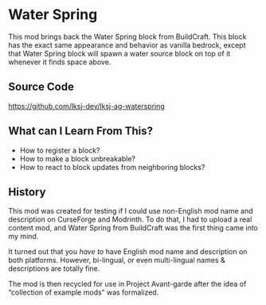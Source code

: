 # Water Spring

This mod brings back the Water Spring block from BuildCraft. 
This block has the exact same appearance and behavior as vanilla bedrock, except that Water Spring block will 
spawn a water source block on top of it whenever it finds space above.

## Source Code

https://github.com/lksj-dev/lksj-ag-waterspring

## What can I Learn From This?

- How to register a block?
- How to make a block unbreakable?
- How to react to block updates from neighboring blocks?

## History

This mod was created for testing if I could use non-English mod name and description on CurseForge and Modrinth. 
To do that, I had to upload a real content mod, and Water Spring from BuildCraft was the first thing came into my 
mind. 

It turned out that you *have to* have English mod name and description on both platforms. However, bi-lingual, or 
even multi-lingual names & descriptions are totally fine. 

The mod is then recycled for use in Project Avant-garde after the idea of “collection of example mods” was formalized.